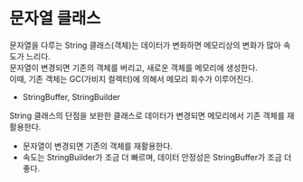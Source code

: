 문자열 클래스
=================
문자열을 다루는 String 클래스(객체)는 데이터가 변화하면 메모리상의 변화가 많아 속도가 느리다.  
문자열이 변경되면 기존의 객체를 버리고, 새로운 객체를 메모리에 생성한다.  
이때, 기존 객체는 GC(가비지 컬렉터)에 의해서 메모리 회수가 이루어진다.  

- StringBuffer, StringBuilder

String 클래스의 단점을 보완한 클래스로 데이터가 변경되면 메모리에서 기존 객체를 재활용한다.  
+ 문자열이 변경되면 기존의 객체를 재활용한다.  
+ 속도는 StringBuilder가 조금 더 빠르며, 데이터 안정성은 StringBuffer가 조금 더 좋다.  